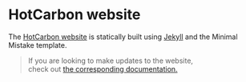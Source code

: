 
# HotCarbon website

The [HotCarbon website](hotcarbon.org) is statically built using [Jekyll](https://jekyllrb.com/) and the Minimal Mistake template. 

> If you are looking to make updates to the website,  
check out [the corresponding documentation.](/_docs)
